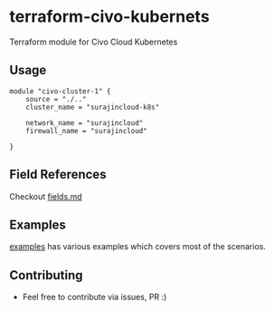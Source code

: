 # terraform-civo-kubernets

Terraform module for Civo Cloud Kubernetes

## Usage

```
module "civo-cluster-1" {
    source = "./.."
    cluster_name = "surajincloud-k8s"

    network_name = "surajincloud"
    firewall_name = "surajincloud"

}
```

## Field References

Checkout [fields.md](./fields.md)

## Examples

[examples](./examples) has various examples which covers most of the scenarios.

## Contributing

* Feel free to contribute via issues, PR :)  
